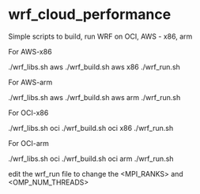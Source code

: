 # wrf_cloud_performance

Simple scripts to build, run WRF on OCI, AWS - x86, arm

For AWS-x86

./wrf_libs.sh aws
./wrf_build.sh aws x86
./wrf_run.sh

For AWS-arm

./wrf_libs.sh aws 
./wrf_build.sh aws arm
./wrf_run.sh

For OCI-x86

./wrf_libs.sh oci 
./wrf_build.sh oci x86
./wrf_run.sh

For OCI-arm

./wrf_libs.sh oci 
./wrf_build.sh oci arm
./wrf_run.sh

edit the wrf_run file to change the <MPI_RANKS> and <OMP_NUM_THREADS> 
